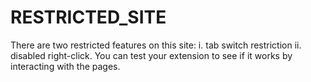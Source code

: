 # RESTRICTED_SITE
There are two restricted features on this site:
i. tab switch restriction 
ii. disabled right-click.
You can test your extension to see if it works by interacting with the pages.
